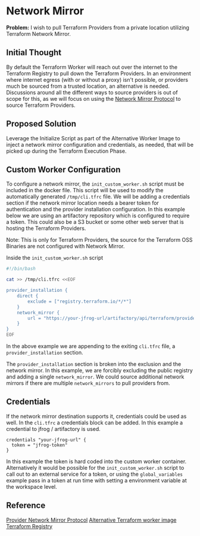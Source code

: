 # Network Mirror

**Problem:** I wish to pull Terraform Providers from a private location utilizing Terraform Network Mirror.

## Initial Thought

By default the Terraform Worker will reach out over the internet to the Terraform Registry to pull down the Terraform Providers. In an environment where internet egress (with  or without a proxy) isn't possible, or providers much be sourced from a trusted location, an alternative is needed. Discussions around all the different ways to source providers is out of scope for this, as we will focus on using the [Network Mirror Protocol](https://www.terraform.io/internals/provider-network-mirror-protocol) to source Terraform Providers.

## Proposed Solution

Leverage the Initialize Script as part of the Alternative Worker Image to inject a network mirror configuration and credentials, as needed, that will be picked up during the Terraform Execution Phase.

## Custom Worker Configuration

To configure a network mirror, the `init_custom_worker.sh` script must be included in the docker file. This script will be used to modify the automatically generated `/tmp/cli.tfrc` file. We will be adding a credentials section if the network mirror location needs a bearer token for authentication and the provider installation configuration. In this example below we are using an artifactory repository which is configured to require a token. This could also be a S3 bucket or some other web server that is hosting the Terraform Providers.

Note: This is only for Terraform Providers, the source for the Terraform OSS Binaries are not configured with Network Mirror.

Inside the `init_custom_worker.sh` script

```bash
#!/bin/bash

cat >> /tmp/cli.tfrc <<EOF

provider_installation {
    direct {
        exclude = ["registry.terraform.io/*/*"]
    }
    network_mirror {
        url = "https://your-jfrog-url/artifactory/api/terraform/providers/repo-name/"
    }
}
EOF
```

In the above example we are appending to the exiting `cli.tfrc` file, a `provider_installation` section.

The `provider_installation` section is broken into the exclusion and the network mirror. In this example, we are forcibly excluding the public registry and adding a single `network_mirror`. We could source additional network mirrors if there are multiple `network_mirrors` to pull providers from.

## Credentials

If the network mirror  destination supports it, credentials could be used as well. In the `cli.tfrc` a credentials block can be added. In this example a credential to jfrog / artifactory is used.

```
credentials "your-jfrog-url" {
  token = "jfrog-token"
}
```

In this example the token is hard coded into the custom worker container. Alternatively it would be possible for the `init_custom_worker.sh` script to call out to an external service for a token, or using the `global_variables` example pass in a token at run time with setting a environment variable at the workspace level.

## Reference

[Provider Network Mirror Protocol](https://www.terraform.io/internals/provider-network-mirror-protocol)
[Alternative Terraform worker image](https://www.terraform.io/enterprise/install/interactive/installer#alternative-terraform-worker-image)
[Terraform Registry](https://www.jfrog.com/confluence/display/JFROG/Terraform+Registry)